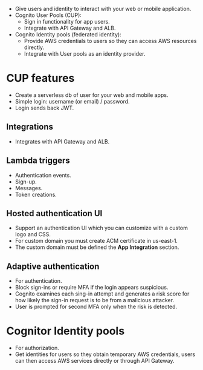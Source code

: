 - Give users and identity to interact with your web or mobile application.
- Cognito User Pools (CUP):
	- Sign in functionality for app users.
	- Integrate with API Gateway and ALB.
- Cognito Identity pools (federated identity):
	- Provide AWS credentials to users so they can access AWS resources directly.
	- Integrate with User pools as an identity provider.
# CUP features
- Create a serverless db of user for your web and mobile apps.
- Simple login: username (or email) / password.
- Login sends back JWT.
## Integrations
- Integrates with API Gateway and ALB.
## Lambda triggers
- Authentication events.
- Sign-up.
- Messages.
- Token creations.
## Hosted authentication UI
- Support an authentication UI which you can customize with a custom logo and CSS.
- For custom domain you must create ACM certificate in us-east-1.
- The custom domain must be defined the **App Integration** section.
## Adaptive authentication
- For authentication.
- Block sign-ins or require MFA if the login appears suspicious.
- Cognito examines each sing-in attempt and generates a risk score for how likely the sign-in request is to be from a malicious attacker.
- User is prompted for second MFA only when the risk is detected.
# Cognitor Identity pools
- For authorization.
- Get identities for users so they obtain temporary AWS credentials, users can then access AWS services directly or through API Gateway.
